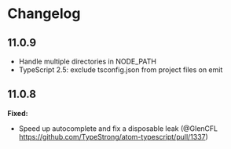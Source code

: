 # Changelog

## 11.0.9
* Handle multiple directories in NODE\_PATH
* TypeScript 2.5: exclude tsconfig.json from project files on emit

## 11.0.8
**Fixed:**
- Speed up autocomplete and fix a disposable leak (@GlenCFL https://github.com/TypeStrong/atom-typescript/pull/1337)
